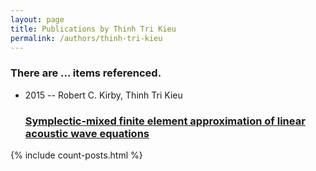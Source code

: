 ```yaml
---
layout: page
title: Publications by Thinh Tri Kieu
permalink: /authors/thinh-tri-kieu
---
```


<h3 id="number-posts">There are ... items referenced.</h3>
<ul class="post-list">
<li><span class='post-meta'>2015 -- Robert C. Kirby, Thinh Tri Kieu</span><h3><a class='post-link' href="{{ site.baseurl }}/symplectic-mixed-finite-element-approximation-of-linear-acoustic-wave-equations">Symplectic-mixed finite element approximation of linear acoustic wave equations</a></h3></li>

</ul>
{% include count-posts.html %}
